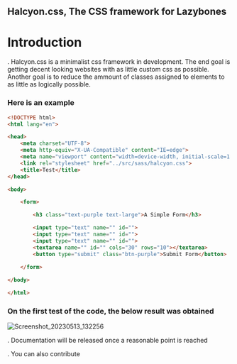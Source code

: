 ## Halcyon.css, The CSS framework for Lazybones 

# Introduction
. Halcyon.css is a minimalist css framework in development. The end goal is getting decent looking websites with as little custom css as possible. Another goal is to reduce the ammount of classes assigned to elements to as little as logically possible.

### Here is an example
```html
<!DOCTYPE html>
<html lang="en">

<head>
    <meta charset="UTF-8">
    <meta http-equiv="X-UA-Compatible" content="IE=edge">
    <meta name="viewport" content="width=device-width, initial-scale=1.0">
    <link rel="stylesheet" href="../src/sass/halcyon.css">
    <title>Test</title>
</head>

<body>

    <form>

        <h3 class="text-purple text-large">A Simple Form</h3>

        <input type="text" name="" id="">
        <input type="text" name="" id="">
        <input type="text" name="" id="">
        <textarea name="" id="" cols="30" rows="10"></textarea>
        <button type="submit" class="btn-purple">Submit Form</button>
        
    </form>

</body>

</html>
```

### On the first test of the code, the below result was obtained 

![Screenshot_20230513_132256](https://github.com/astianmuchui/Halcyon.css/assets/67919419/04cd2fa5-91d1-431a-91d7-ce6131dabaa2)


. Documentation will be released once a reasonable point is reached

. You can also contribute
